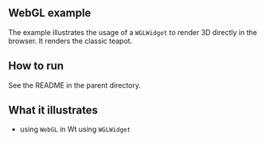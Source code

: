 WebGL example
-------------

The example illustrates the usage of a `WGLWidget` to render 3D
directly in the browser. It renders the classic teapot.

How to run
----------

See the README in the parent directory.

What it illustrates
-------------------

- using `WebGL` in Wt using `WGLWidget`